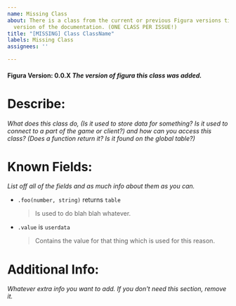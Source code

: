 ```yaml
---
name: Missing Class
about: There is a class from the current or previous Figura versions tied to the current
  version of the documentation. (ONE CLASS PER ISSUE!)
title: "[MISSING] Class ClassName"
labels: Missing Class
assignees: ''

---
```


#### Figura Version: 0.0.X *The version of figura this class was added.*
# Describe:
*What does this class do, (Is it used to store data for something? Is it used to connect to a part of the game or client?) and how can you access this class? (Does a function return it? Is it found on the global table?)*

# Known Fields:
*List off all of the fields and as much info about them as you can.*
* `.foo(number, string)` returns `table`
  > Is used to do blah blah whatever.
* `.value` is `userdata`
  > Contains the value for that thing which is used for this reason.

# Additional Info:
*Whatever extra info you want to add. If you don't need this section, remove it.*
